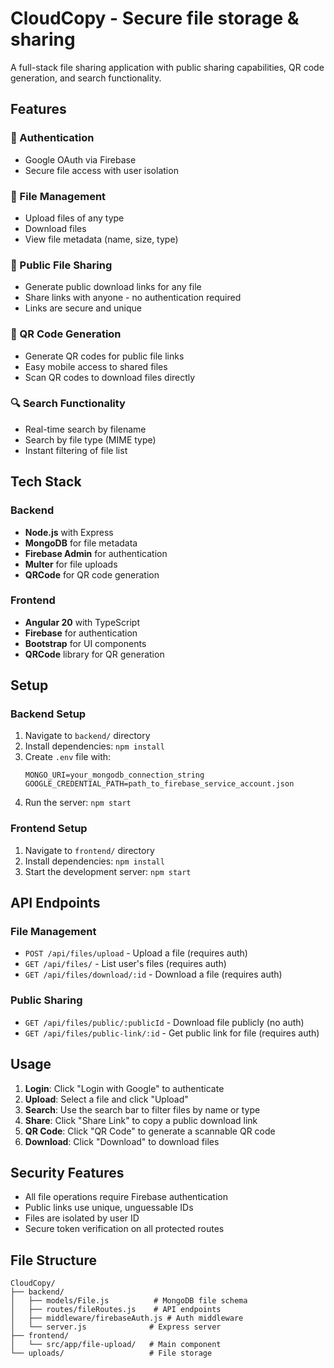# CloudCopy - Secure file storage & sharing

A full-stack file sharing application with public sharing capabilities, QR code generation, and search functionality.

## Features

### 🔐 Authentication
- Google OAuth via Firebase
- Secure file access with user isolation

### 📁 File Management
- Upload files of any type
- Download files
- View file metadata (name, size, type)

### 🔗 Public File Sharing
- Generate public download links for any file
- Share links with anyone - no authentication required
- Links are secure and unique

### 📱 QR Code Generation
- Generate QR codes for public file links
- Easy mobile access to shared files
- Scan QR codes to download files directly

### 🔍 Search Functionality
- Real-time search by filename
- Search by file type (MIME type)
- Instant filtering of file list

## Tech Stack

### Backend
- **Node.js** with Express
- **MongoDB** for file metadata
- **Firebase Admin** for authentication
- **Multer** for file uploads
- **QRCode** for QR code generation

### Frontend
- **Angular 20** with TypeScript
- **Firebase** for authentication
- **Bootstrap** for UI components
- **QRCode** library for QR generation

## Setup

### Backend Setup
1. Navigate to `backend/` directory
2. Install dependencies: `npm install`
3. Create `.env` file with:
   ```
   MONGO_URI=your_mongodb_connection_string
   GOOGLE_CREDENTIAL_PATH=path_to_firebase_service_account.json
   ```
4. Run the server: `npm start`

### Frontend Setup
1. Navigate to `frontend/` directory
2. Install dependencies: `npm install`
3. Start the development server: `npm start`

## API Endpoints

### File Management
- `POST /api/files/upload` - Upload a file (requires auth)
- `GET /api/files/` - List user's files (requires auth)
- `GET /api/files/download/:id` - Download a file (requires auth)

### Public Sharing
- `GET /api/files/public/:publicId` - Download file publicly (no auth)
- `GET /api/files/public-link/:id` - Get public link for file (requires auth)

## Usage

1. **Login**: Click "Login with Google" to authenticate
2. **Upload**: Select a file and click "Upload"
3. **Search**: Use the search bar to filter files by name or type
4. **Share**: Click "Share Link" to copy a public download link
5. **QR Code**: Click "QR Code" to generate a scannable QR code
6. **Download**: Click "Download" to download files

## Security Features

- All file operations require Firebase authentication
- Public links use unique, unguessable IDs
- Files are isolated by user ID
- Secure token verification on all protected routes

## File Structure

```
CloudCopy/
├── backend/
│   ├── models/File.js          # MongoDB file schema
│   ├── routes/fileRoutes.js    # API endpoints
│   ├── middleware/firebaseAuth.js # Auth middleware
│   └── server.js              # Express server
├── frontend/
│   └── src/app/file-upload/   # Main component
└── uploads/                   # File storage
``` 
